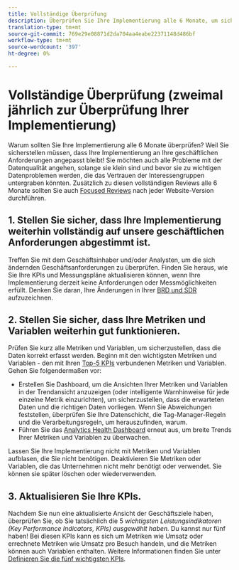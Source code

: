 ```yaml
---
title: Vollständige Überprüfung
description: Überprüfen Sie Ihre Implementierung alle 6 Monate, um sicherzustellen, dass Sie sich weiterhin an die Geschäftsanforderungen und KPIs anpassen.
translation-type: tm+mt
source-git-commit: 769e29e08871d2da704aa4eabe22371148d486bf
workflow-type: tm+mt
source-wordcount: '397'
ht-degree: 0%

---
```



# Vollständige Überprüfung (zweimal jährlich zur Überprüfung Ihrer Implementierung)

Warum sollten Sie Ihre Implementierung alle 6 Monate überprüfen? Weil Sie sicherstellen müssen, dass Ihre Implementierung an Ihre geschäftlichen Anforderungen angepasst bleibt! Sie möchten auch alle Probleme mit der Datenqualität angehen, solange sie klein sind und bevor sie zu wichtigen Datenproblemen werden, die das Vertrauen der Interessengruppen untergraben könnten. Zusätzlich zu diesen vollständigen Reviews alle 6 Monate sollten Sie auch [Focused Reviews](/help/implement/review/focused-review.md) nach jeder Website-Version durchführen.

## 1. Stellen Sie sicher, dass Ihre Implementierung weiterhin vollständig auf unsere geschäftlichen Anforderungen abgestimmt ist.

Treffen Sie mit dem Geschäftsinhaber und/oder Analysten, um die sich ändernden Geschäftsanforderungen zu überprüfen. Finden Sie heraus, wie Sie Ihre KPIs und Messungspläne aktualisieren können, wenn Ihre Implementierung derzeit keine Anforderungen oder Messmöglichkeiten erfüllt. Denken Sie daran, Ihre Änderungen in Ihrer [BRD und SDR](https://experienceleague.adobe.com/docs/analytics-learn/tutorials/implementation/implementation-basics/creating-a-business-requirements-document.html?lang=en#implementation) aufzuzeichnen.

## 2. Stellen Sie sicher, dass Ihre Metriken und Variablen weiterhin gut funktionieren.

Prüfen Sie kurz alle Metriken und Variablen, um sicherzustellen, dass die Daten korrekt erfasst werden. Beginn mit den wichtigsten Metriken und Variablen - den mit Ihren [Top-5 KPIs](https://experienceleague.adobe.com/docs/analytics/implementation/review/define-kpis.html?lang=en#review) verbundenen Metriken und Variablen. Gehen Sie folgendermaßen vor:

* Erstellen Sie Dashboard, um die Ansichten Ihrer Metriken und Variablen in der Trendansicht anzuzeigen (oder intelligente Warnhinweise für jede einzelne Metrik einzurichten), um sicherzustellen, dass die erwarteten Daten und die richtigen Daten vorliegen. Wenn Sie Abweichungen feststellen, überprüfen Sie Ihre Datenschicht, die Tag-Manager-Regeln und die Verarbeitungsregeln, um herauszufinden, warum.
* Führen Sie das [Analytics Health Dashboard](https://assets.adobe.com/public/9549dbe7-765a-4899-77b8-85cbba1a4252) erneut aus, um breite Trends Ihrer Metriken und Variablen zu überwachen.

Lassen Sie Ihre Implementierung nicht mit Metriken und Variablen aufblasen, die Sie nicht benötigen. Deaktivieren Sie Metriken oder Variablen, die das Unternehmen nicht mehr benötigt oder verwendet. Sie können sie später löschen oder wiederverwenden.

## 3. Aktualisieren Sie Ihre KPIs.

Nachdem Sie nun eine aktualisierte Ansicht der Geschäftsziele haben, überprüfen Sie, ob Sie tatsächlich die 5 *wichtigsten Leistungsindikatoren (Key Performance Indicators, KPIs) ausgewählt haben.* Du kannst nur fünf haben! Bei diesen KPIs kann es sich um Metriken wie Umsatz oder errechnete Metriken wie Umsatz pro Besuch handeln, und die Metriken können auch Variablen enthalten. Weitere Informationen finden Sie unter [Definieren Sie die fünf wichtigsten KPIs](/help/implement/review/define-kpis.md).
